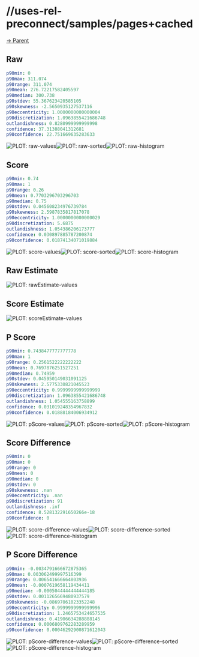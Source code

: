 
# //uses-rel-preconnect/samples/pages+cached

[→ Parent](../..)


## Raw


```yaml
p90min: 0
p90max: 311.074
p90range: 311.074
p90mean: 276.72217582405597
p90median: 300.738
p90stdev: 55.367623420585105
p90skewness: -2.5650935127537116
p90eccentricity: 1.0000000000000004
p90discretization: 1.0963855421686748
outlandishness: 0.8280999999999998
confidence: 37.31388041312681
p90confidence: 22.751669635283633

```

![PLOT: raw-values](./raw/values.svg)![PLOT: raw-sorted](./raw/sorted.svg)![PLOT: raw-histogram](./raw/histogram.svg)
## Score


```yaml
p90min: 0.74
p90max: 1
p90range: 0.26
p90mean: 0.7703296703296703
p90median: 0.75
p90stdev: 0.045608234976739784
p90skewness: 2.5987835817817078
p90eccentricity: 1.0000000000000029
p90discretization: 5.6875
outlandishness: 1.054386206173777
confidence: 0.030897885787200874
p90confidence: 0.01874134071019884

```

![PLOT: score-values](./score/values.svg)![PLOT: score-sorted](./score/sorted.svg)![PLOT: score-histogram](./score/histogram.svg)
## Raw Estimate

![PLOT: rawEstimate-values](./rawEstimate/values.svg)
## Score Estimate

![PLOT: scoreEstimate-values](./scoreEstimate/values.svg)
## P Score


```yaml
p90min: 0.7438477777777778
p90max: 1
p90range: 0.2561522222222222
p90mean: 0.7697876251527251
p90median: 0.74959
p90stdev: 0.045950149031091125
p90skewness: 2.5775330821045523
p90eccentricity: 0.9999999999999999
p90discretization: 1.0963855421686748
outlandishness: 1.054555163758899
confidence: 0.031019248354967832
p90confidence: 0.01888184006934912

```

![PLOT: pScore-values](./pScore/values.svg)![PLOT: pScore-sorted](./pScore/sorted.svg)![PLOT: pScore-histogram](./pScore/histogram.svg)
## Score Difference


```yaml
p90min: 0
p90max: 0
p90range: 0
p90mean: 0
p90median: 0
p90stdev: 0
p90skewness: .nan
p90eccentricity: .nan
p90discretization: 91
outlandishness: .inf
confidence: 8.528132291650266e-18
p90confidence: 0

```

![PLOT: score-difference-values](./score-difference/values.svg)![PLOT: score-difference-sorted](./score-difference/sorted.svg)![PLOT: score-difference-histogram](./score-difference/histogram.svg)
## P Score Difference


```yaml
p90min: -0.0034791666672875365
p90max: 0.003062499997516399
p90range: 0.006541666664803936
p90mean: -0.0007619658119434411
p90median: -0.0005044444444444185
p90stdev: 0.0011265669480937579
p90skewness: -0.08697061023352248
p90eccentricity: 0.9999999999999996
p90discretization: 1.2465753424657535
outlandishness: 0.41906634288888145
confidence: 0.0006809762283289959
p90confidence: 0.00046292900871612043

```

![PLOT: pScore-difference-values](./pScore-difference/values.svg)![PLOT: pScore-difference-sorted](./pScore-difference/sorted.svg)![PLOT: pScore-difference-histogram](./pScore-difference/histogram.svg)